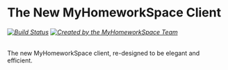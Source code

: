 # The New MyHomeworkSpace Client
###### [![Build Status](https://travis-ci.org/MyHomeworkSpace/client.svg?branch=master)](https://travis-ci.org/MyHomeworkSpace/client) [![Created by the MyHomeworkSpace Team](https://img.shields.io/badge/Created%20by-MyHomeworkSpace%20Team-3698dc.svg)](https://github.com/MyHomeworkSpace)
The new MyHomeworkSpace client, re-designed to be elegant and efficient.
